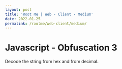 ```yaml
---
layout: post
title: 'Root Me | Web - Client - Medium'
date: 2022-01-25
permalink: /rootme/web-client/medium/
---
```


# [](#header-4)Javascript - Obfuscation 3
Decode the string from hex and from decimal.
